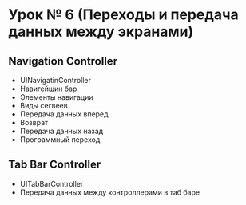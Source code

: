 # Урок № 6 (Переходы и передача данных между экранами)

## Navigation Controller
- UINavigatinController
- Навигейшин бар
- Элементы навигации
- Виды сегвеев
- Передача данных вперед
- Возврат
- Передача данных назад
- Программный переход
## Tab Bar Controller
- UITabBarController
- Передача данных между контроллерами в таб баре
